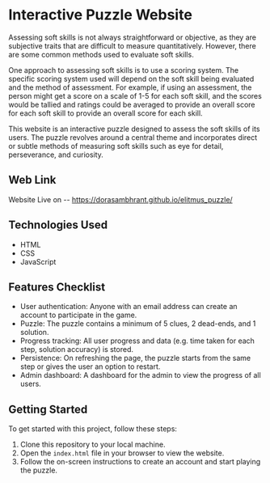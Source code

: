 # Interactive Puzzle Website
Assessing soft skills is not always straightforward or objective, as they are subjective traits that are difficult to measure quantitatively. However, there are some common methods used to evaluate soft skills. 

One approach to assessing soft skills is to use a scoring system. The specific scoring system used will depend on the soft skill being evaluated and the method of assessment. For example, if using an assessment, the person might get a score on a scale of 1-5 for each soft skill, and the scores would be tallied and ratings could be averaged to provide an overall score for each soft skill to provide an overall score for each skill.

This website is an interactive puzzle designed to assess the soft skills of its users. The puzzle revolves around a central theme and incorporates direct or subtle methods of measuring soft skills such as eye for detail, perseverance, and curiosity.

## Web Link
   Website Live on -- https://dorasambhrant.github.io/elitmus_puzzle/

## Technologies Used

- HTML
- CSS
- JavaScript

## Features Checklist

- User authentication: Anyone with an email address can create an account to participate in the game.
- Puzzle: The puzzle contains a minimum of 5 clues, 2 dead-ends, and 1 solution.
- Progress tracking: All user progress and data (e.g. time taken for each step, solution accuracy) is stored.
- Persistence: On refreshing the page, the puzzle starts from the same step or gives the user an option to restart.
- Admin dashboard: A dashboard for the admin to view the progress of all users.

## Getting Started

To get started with this project, follow these steps:

1. Clone this repository to your local machine.
2. Open the `index.html` file in your browser to view the website.
3. Follow the on-screen instructions to create an account and start playing the puzzle.
